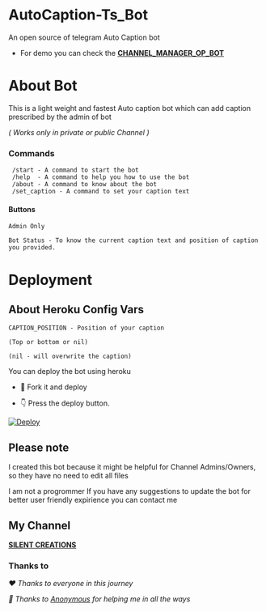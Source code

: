 # AutoCaption-Ts_Bot


An open source of telegram Auto Caption bot

- For demo you can check the <b>[CHANNEL_MANAGER_OP_BOT](https://telegram.me/@CHANNEL_MANAGER_OP_BOT)</b>

# About Bot

This is a light weight and fastest Auto caption bot which can add caption prescribed by the admin of bot

<i>( Works only in private or public Channel )</i> 

### Commands

```
 /start - A command to start the bot
 /help  - A command to help you how to use the bot
 /about - A command to know about the bot
 /set_caption - A command to set your caption text
```
#### Buttons

```
Admin Only

Bot Status - To know the current caption text and position of caption you provided.
```
# Deployment

## About Heroku Config Vars

```
CAPTION_POSITION - Position of your caption

(Top or bottom or nil) 

(nil - will overwrite the caption)
```
You can deploy the bot using heroku

- 🥰 Fork it and deploy
 
- 👇 Press the deploy button.

[![Deploy](https://www.herokucdn.com/deploy/button.svg)](https://heroku.com/deploy?template=https://github.com/Devansh20055/CAPTION-BOT)

## Please note

I created this bot because it might be helpful for Channel Admins/Owners, so they have no need to edit all files

I am not a progrommer 
If you have any suggestions to update the bot for better user friendly expirience you can contact me 

## My Channel

<b>[SILENT CREATIONS ](https://telegram.me/TEAM_SILENT_KING)</b>


### Thanks to

<i>❤️ Thanks to everyone in this journey</i> 

<i>🥰 Thanks to [Anonymous](https://telegram.me/Ns-AnoNymouS) for helping me in all the ways</i> 
